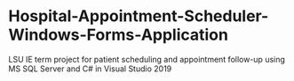# Hospital-Appointment-Scheduler-Windows-Forms-Application
LSU IE term project for patient scheduling and appointment follow-up using MS SQL Server and C# in Visual Studio 2019
